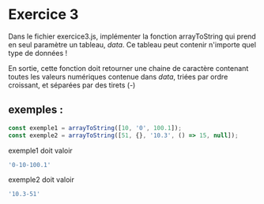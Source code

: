 Exercice 3
==========

Dans le fichier exercice3.js, implémenter la fonction arrayToString qui prend en seul paramètre un tableau, *data*. Ce tableau peut contenir n'importe quel type de données !

En sortie, cette fonction doit retourner une chaine de caractère contenant toutes les valeurs numériques contenue dans *data*, triées par ordre croissant, et séparées par des tirets (-)

exemples :
---------

```javascript
const exemple1 = arrayToString([10, '0', 100.1]);
const exemple2 = arrayToString([51, {}, '10.3', () => 15, null]);
```

exemple1 doit valoir

```javascript
'0-10-100.1'
```

exemple2 doit valoir

```javascript
'10.3-51'
```
